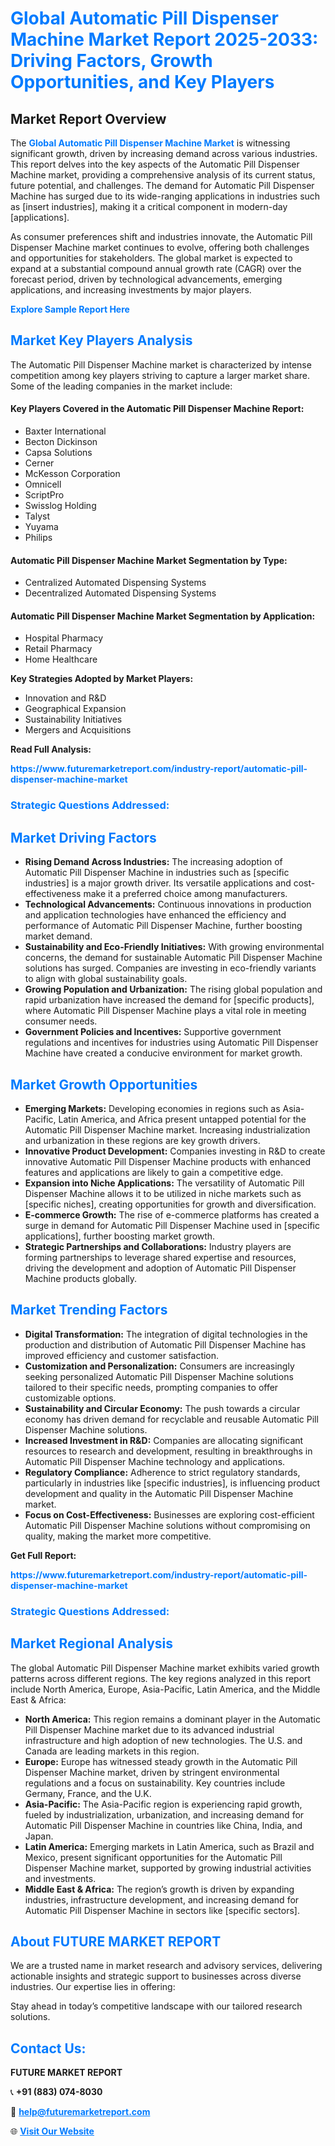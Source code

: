 <h1 style="color: #007BFF;">Global Automatic Pill Dispenser Machine Market Report 2025-2033: Driving Factors, Growth Opportunities, and Key Players</h1>

<section id="overview">
<h2>Market Report Overview</h2>
<p>The <a href="https://www.futuremarketreport.com/industry-report/automatic-pill-dispenser-machine-market" style="color: #007BFF; text-decoration: none;"><strong>Global Automatic Pill Dispenser Machine Market</strong></a> is witnessing significant growth, driven by increasing demand across various industries. This report delves into the key aspects of the Automatic Pill Dispenser Machine market, providing a comprehensive analysis of its current status, future potential, and challenges. The demand for Automatic Pill Dispenser Machine has surged due to its wide-ranging applications in industries such as [insert industries], making it a critical component in modern-day [applications].</p>
<p>As consumer preferences shift and industries innovate, the Automatic Pill Dispenser Machine market continues to evolve, offering both challenges and opportunities for stakeholders. The global market is expected to expand at a substantial compound annual growth rate (CAGR) over the forecast period, driven by technological advancements, emerging applications, and increasing investments by major players.</p>
</section>

<section id="overview">
<p><a href="https://www.futuremarketreport.com/request-sample/reportId=44340" style="color: #007BFF; text-decoration: none;"><strong>Explore Sample Report Here</strong></a></p>
</section>

<section id="key-players">
<h2 style="color: #007BFF;">Market Key Players Analysis</h2>
<p>The Automatic Pill Dispenser Machine market is characterized by intense competition among key players striving to capture a larger market share. Some of the leading companies in the market include:</p>
<h4>Key Players Covered in the Automatic Pill Dispenser Machine Report:</h4>
<ul><li>Baxter International</li><li>Becton Dickinson</li><li>Capsa Solutions</li><li>Cerner</li><li>McKesson Corporation</li><li>Omnicell</li><li>ScriptPro</li><li>Swisslog Holding</li><li>Talyst</li><li>Yuyama</li><li>Philips</li></ul>
<h4>Automatic Pill Dispenser Machine Market Segmentation by Type:</h4>
<ul><li>Centralized Automated Dispensing Systems</li><li>Decentralized Automated Dispensing Systems</li></ul>

<h4>Automatic Pill Dispenser Machine Market Segmentation by Application:</h4>
<ul><li>Hospital Pharmacy</li><li>Retail Pharmacy</li><li>Home Healthcare</li></ul>
<p><strong>Key Strategies Adopted by Market Players:</strong></p>
<ul>
<li>Innovation and R&D</li>
<li>Geographical Expansion</li>
<li>Sustainability Initiatives</li>
<li>Mergers and Acquisitions</li>
</ul>
</section>

<section>
<p><strong>Read Full Analysis: </strong></p><a href="https://www.futuremarketreport.com/industry-report/automatic-pill-dispenser-machine-market" style="color: #007BFF; text-decoration: none;"><strong>https://www.futuremarketreport.com/industry-report/automatic-pill-dispenser-machine-market</strong></a>
<h3 style="color: #007BFF;">Strategic Questions Addressed:</h3>
</section>

<section id="driving-factors">
<h2 style="color: #007BFF;">Market Driving Factors</h2>
<ul>
<li><strong>Rising Demand Across Industries:</strong> The increasing adoption of Automatic Pill Dispenser Machine in industries such as [specific industries] is a major growth driver. Its versatile applications and cost-effectiveness make it a preferred choice among manufacturers.</li>
<li><strong>Technological Advancements:</strong> Continuous innovations in production and application technologies have enhanced the efficiency and performance of Automatic Pill Dispenser Machine, further boosting market demand.</li>
<li><strong>Sustainability and Eco-Friendly Initiatives:</strong> With growing environmental concerns, the demand for sustainable Automatic Pill Dispenser Machine solutions has surged. Companies are investing in eco-friendly variants to align with global sustainability goals.</li>
<li><strong>Growing Population and Urbanization:</strong> The rising global population and rapid urbanization have increased the demand for [specific products], where Automatic Pill Dispenser Machine plays a vital role in meeting consumer needs.</li>
<li><strong>Government Policies and Incentives:</strong> Supportive government regulations and incentives for industries using Automatic Pill Dispenser Machine have created a conducive environment for market growth.</li>
</ul>
</section>

<section id="growth-opportunities">
<h2 style="color: #007BFF;">Market Growth Opportunities</h2>
<ul>
<li><strong>Emerging Markets:</strong> Developing economies in regions such as Asia-Pacific, Latin America, and Africa present untapped potential for the Automatic Pill Dispenser Machine market. Increasing industrialization and urbanization in these regions are key growth drivers.</li>
<li><strong>Innovative Product Development:</strong> Companies investing in R&D to create innovative Automatic Pill Dispenser Machine products with enhanced features and applications are likely to gain a competitive edge.</li>
<li><strong>Expansion into Niche Applications:</strong> The versatility of Automatic Pill Dispenser Machine allows it to be utilized in niche markets such as [specific niches], creating opportunities for growth and diversification.</li>
<li><strong>E-commerce Growth:</strong> The rise of e-commerce platforms has created a surge in demand for Automatic Pill Dispenser Machine used in [specific applications], further boosting market growth.</li>
<li><strong>Strategic Partnerships and Collaborations:</strong> Industry players are forming partnerships to leverage shared expertise and resources, driving the development and adoption of Automatic Pill Dispenser Machine products globally.</li>
</ul>
</section>

<section id="trending-factors">
<h2 style="color: #007BFF;">Market Trending Factors</h2>
<ul>
<li><strong>Digital Transformation:</strong> The integration of digital technologies in the production and distribution of Automatic Pill Dispenser Machine has improved efficiency and customer satisfaction.</li>
<li><strong>Customization and Personalization:</strong> Consumers are increasingly seeking personalized Automatic Pill Dispenser Machine solutions tailored to their specific needs, prompting companies to offer customizable options.</li>
<li><strong>Sustainability and Circular Economy:</strong> The push towards a circular economy has driven demand for recyclable and reusable Automatic Pill Dispenser Machine solutions.</li>
<li><strong>Increased Investment in R&D:</strong> Companies are allocating significant resources to research and development, resulting in breakthroughs in Automatic Pill Dispenser Machine technology and applications.</li>
<li><strong>Regulatory Compliance:</strong> Adherence to strict regulatory standards, particularly in industries like [specific industries], is influencing product development and quality in the Automatic Pill Dispenser Machine market.</li>
<li><strong>Focus on Cost-Effectiveness:</strong> Businesses are exploring cost-efficient Automatic Pill Dispenser Machine solutions without compromising on quality, making the market more competitive.</li>
</ul>
</section>

<section>
<p><strong>Get Full Report: </strong></p><a href="https://www.futuremarketreport.com/industry-report/automatic-pill-dispenser-machine-market" style="color: #007BFF; text-decoration: none;"><strong>https://www.futuremarketreport.com/industry-report/automatic-pill-dispenser-machine-market</strong></a>
<h3 style="color: #007BFF;">Strategic Questions Addressed:</h3>
</section>


<section id="regional-analysis">
<h2 style="color: #007BFF;">Market Regional Analysis</h2>
<p>The global Automatic Pill Dispenser Machine market exhibits varied growth patterns across different regions. The key regions analyzed in this report include North America, Europe, Asia-Pacific, Latin America, and the Middle East & Africa:</p>
<ul>
<li><strong>North America:</strong> This region remains a dominant player in the Automatic Pill Dispenser Machine market due to its advanced industrial infrastructure and high adoption of new technologies. The U.S. and Canada are leading markets in this region.</li>
<li><strong>Europe:</strong> Europe has witnessed steady growth in the Automatic Pill Dispenser Machine market, driven by stringent environmental regulations and a focus on sustainability. Key countries include Germany, France, and the U.K.</li>
<li><strong>Asia-Pacific:</strong> The Asia-Pacific region is experiencing rapid growth, fueled by industrialization, urbanization, and increasing demand for Automatic Pill Dispenser Machine in countries like China, India, and Japan.</li>
<li><strong>Latin America:</strong> Emerging markets in Latin America, such as Brazil and Mexico, present significant opportunities for the Automatic Pill Dispenser Machine market, supported by growing industrial activities and investments.</li>
<li><strong>Middle East & Africa:</strong> The region’s growth is driven by expanding industries, infrastructure development, and increasing demand for Automatic Pill Dispenser Machine in sectors like [specific sectors].</li>
</ul>
</section>

<footer>
<h2 style="color: #007BFF;">About FUTURE MARKET REPORT</h2>
<p>We are a trusted name in market research and advisory services, delivering actionable insights and strategic support to businesses across diverse industries. Our expertise lies in offering:</p>

<p>Stay ahead in today’s competitive landscape with our tailored research solutions.</p>

<h2 style="color: #007BFF;">Contact Us:</h2>
<p><strong>FUTURE MARKET REPORT</strong></p>
<p>📞 <strong>+91 (883) 074-8030</strong></p>
<p>📧 <strong><a href="mailto:help@futuremarketreport.com" style="color: #007BFF;">help@futuremarketreport.com</a></strong></p>
<p>🌐 <strong><a href="https://www.futuremarketreport.com/" style="color: #007BFF;">Visit Our Website</a></strong></p>
</footer>